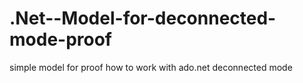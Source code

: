 # .Net--Model-for-deconnected-mode-proof
simple model for proof how to work with ado.net deconnected  mode
